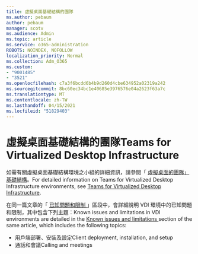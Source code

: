 ```yaml
---
title: 虛擬桌面基礎結構的團隊
ms.author: pebaum
author: pebaum
manager: scotv
ms.audience: Admin
ms.topic: article
ms.service: o365-administration
ROBOTS: NOINDEX, NOFOLLOW
localization_priority: Normal
ms.collection: Adm_O365
ms.custom:
- "9001485"
- "3521"
ms.openlocfilehash: c7a3f6bcdd6b4b9d260d4cbe634952a02319a242
ms.sourcegitcommit: 8bc60ec34bc1e40685e3976576e04a2623f63a7c
ms.translationtype: MT
ms.contentlocale: zh-TW
ms.lasthandoff: 04/15/2021
ms.locfileid: "51829403"
---
```

# <a name="teams-for-virtualized-desktop-infrastructure"></a><span data-ttu-id="fb3c5-102">虛擬桌面基礎結構的團隊</span><span class="sxs-lookup"><span data-stu-id="fb3c5-102">Teams for Virtualized Desktop Infrastructure</span></span>

<span data-ttu-id="fb3c5-103">如需有關虛擬桌面基礎結構環境之小組的詳細資訊，請參閱「 [虛擬桌面的團隊」基礎結構](https://docs.microsoft.com/microsoftteams/teams-for-vdi)。</span><span class="sxs-lookup"><span data-stu-id="fb3c5-103">For detailed information on Teams for Virtualized Desktop Infrastructure environments, see [Teams for Virtualized Desktop Infrastructure](https://docs.microsoft.com/microsoftteams/teams-for-vdi).</span></span>

<span data-ttu-id="fb3c5-104">在同一篇文章的「 [已知問題和限制 ](https://docs.microsoft.com/microsoftteams/teams-for-vdi#known-issues-and-limitations) 」區段中，會詳細說明 VDI 環境中的已知問題和限制，其中包含下列主題：</span><span class="sxs-lookup"><span data-stu-id="fb3c5-104">Known issues and limitations in VDI environments are detailed in the [Known issues and limitations ](https://docs.microsoft.com/microsoftteams/teams-for-vdi#known-issues-and-limitations) section of the same article, which includes the following topics:</span></span>
 - <span data-ttu-id="fb3c5-105">用戶端部署、安裝及設定</span><span class="sxs-lookup"><span data-stu-id="fb3c5-105">Client deployment, installation, and setup</span></span>
 - <span data-ttu-id="fb3c5-106">通話和會議</span><span class="sxs-lookup"><span data-stu-id="fb3c5-106">Calling and meetings</span></span>